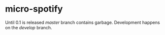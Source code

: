 micro-spotify
=============

Until 0.1 is released _master_ branch contains garbage. Development happens on the _develop_ branch.
